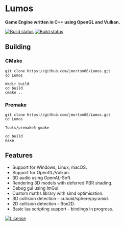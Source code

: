 # Lumos

**Game Engine written in C++ using OpenGL and Vulkan.**

[![Build status](https://img.shields.io/appveyor/ci/jmorton06/Lumos/dev.svg?style=flat&label=Windows)](https://ci.appveyor.com/project/jmorton06/Lumos/branch/dev) [![Build status]( https://img.shields.io/travis/jmorton06/Lumos/dev.svg?style=flat&label=Linux%20macOS)](https://travis-ci.org/jmorton06/Lumos)
## Building

### CMake

```
git clone https://github.com/jmorton06/Lumos.git
cd Lumos

mkdir build
cd build
cmake ..

```

### Premake
```
git clone https://github.com/jmorton06/Lumos.git
cd Lumos

Tools/premake5 gmake

cd build
make

```

## Features

* Support for Windows, Linux, macOS.
* Support for OpenGL/Vulkan.
* 3D audio using OpenAL-Soft.
* Rendering 3D models with deferred PBR shading.
* Debug gui using ImGui
* Custom maths library with simd optimisation.
* 3D collision detection - cuboid/sphere/pyramid.
* 2D collision detection - Box2D.
* Basic lua scripting support - bindings in progress.

[![License](http://img.shields.io/:license-mit-blue.svg)](http://doge.mit-license.org)
<br>